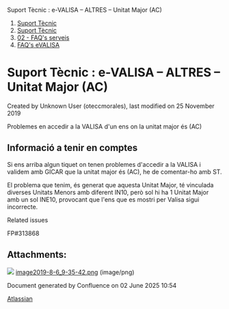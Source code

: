 Suport Tècnic : e-VALISA – ALTRES – Unitat Major (AC)  

1.  [Suport Tècnic](index.md)
2.  [Suport Tècnic](13893782.md)
3.  [02 - FAQ's serveis](26313393.md)
4.  [FAQ's eVALISA](28705569.md)

Suport Tècnic : e-VALISA – ALTRES – Unitat Major (AC)
=====================================================

Created by Unknown User (oteccmorales), last modified on 25 November 2019

Problemes en accedir a la VALISA d'un ens on la unitat major és (AC)

Informació a tenir en comptes
-----------------------------

  

Si ens arriba algun tiquet on tenen problemes d'accedir a la VALISA i validem amb GICAR que la unitat major és (AC), he de comentar-ho amb ST.

El problema que tenim, és generat que aquesta Unitat Major, té vinculada diverses Unitats Menors amb diferent IN10, però sol hi ha 1 Unitat Major amb un sol INE10, provocant que l'ens que es mostri per Valisa sigui incorrecte.

  

  

Related issues

FP#313868

Attachments:
------------

![](images/icons/bullet_blue.gif) [image2019-8-6\_9-35-42.png](attachments/30867889/30867890.png) (image/png)  

Document generated by Confluence on 02 June 2025 10:54

[Atlassian](http://www.atlassian.com/)
